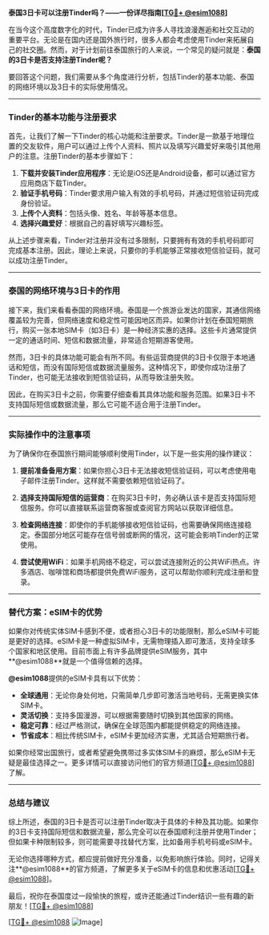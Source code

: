 **泰国3日卡可以注册Tinder吗？——一份详尽指南[[TG💪+ @esim1088](https://t.me/s/esim1088)]**

在当今这个高度数字化的时代，Tinder已成为许多人寻找浪漫邂逅和社交互动的重要平台。无论是在国内还是国外旅行时，很多人都会考虑使用Tinder来拓展自己的社交圈。然而，对于计划前往泰国旅行的人来说，一个常见的疑问就是：**泰国的3日卡是否支持注册Tinder呢？**

要回答这个问题，我们需要从多个角度进行分析，包括Tinder的基本功能、泰国的网络环境以及3日卡的实际使用情况。

---

### Tinder的基本功能与注册要求

首先，让我们了解一下Tinder的核心功能和注册要求。Tinder是一款基于地理位置的交友软件，用户可以通过上传个人资料、照片以及填写兴趣爱好来吸引其他用户的注意。注册Tinder的基本步骤如下：

1. **下载并安装Tinder应用程序**：无论是iOS还是Android设备，都可以通过官方应用商店下载Tinder。
2. **验证手机号码**：Tinder要求用户输入有效的手机号码，并通过短信验证码完成身份验证。
3. **上传个人资料**：包括头像、姓名、年龄等基本信息。
4. **选择兴趣爱好**：根据自己的喜好填写兴趣标签。

从上述步骤来看，Tinder对注册并没有过多限制，只要拥有有效的手机号码即可完成基本注册。因此，理论上来说，只要你的手机能够正常接收短信验证码，就可以成功注册Tinder。

---

### 泰国的网络环境与3日卡的作用

接下来，我们来看看泰国的网络环境。泰国是一个旅游业发达的国家，其通信网络覆盖较为完善，但网络速度和稳定性可能因地区而异。如果你计划在泰国短期旅行，购买一张本地SIM卡（如3日卡）是一种经济实惠的选择。这些卡片通常提供一定的通话时间、短信和数据流量，非常适合短期游客使用。

然而，3日卡的具体功能可能会有所不同。有些运营商提供的3日卡仅限于本地通话和短信，而没有国际短信或数据流量服务。这种情况下，即使你成功注册了Tinder，也可能无法接收到短信验证码，从而导致注册失败。

因此，在购买3日卡之前，你需要仔细查看其具体功能和服务范围。如果3日卡不支持国际短信或数据流量，那么它可能不适合用于注册Tinder。

---

### 实际操作中的注意事项

为了确保你在泰国旅行期间能够顺利使用Tinder，以下是一些实用的操作建议：

1. **提前准备备用方案**：如果你担心3日卡无法接收短信验证码，可以考虑使用电子邮件注册Tinder。这样就不需要依赖短信验证码了。
   
2. **选择支持国际短信的运营商**：在购买3日卡时，务必确认该卡是否支持国际短信服务。你可以直接联系运营商客服或查阅官方网站以获取详细信息。

3. **检查网络连接**：即使你的手机能够接收短信验证码，也需要确保网络连接稳定。泰国部分地区可能存在信号弱或断网的情况，这可能会影响Tinder的正常使用。

4. **尝试使用WiFi**：如果手机网络不稳定，可以尝试连接附近的公共WiFi热点。许多酒店、咖啡馆和商场都提供免费WiFi服务，这可以帮助你顺利完成注册和登录。

---

### 替代方案：eSIM卡的优势

如果你对传统实体SIM卡感到不便，或者担心3日卡的功能限制，那么eSIM卡可能是更好的选择。eSIM卡是一种虚拟SIM卡，无需物理插入即可激活，支持全球多个国家和地区使用。目前市面上有许多品牌提供eSIM服务，其中**@esim1088**就是一个值得信赖的选择。

**@esim1088**提供的eSIM卡具有以下优势：

- **全球通用**：无论你身处何地，只需简单几步即可激活当地号码，无需更换实体SIM卡。
- **灵活切换**：支持多国漫游，可以根据需要随时切换到其他国家的网络。
- **稳定可靠**：经过严格测试，确保在全球范围内都能提供稳定的网络连接。
- **节省成本**：相比传统SIM卡，eSIM卡更加经济实惠，尤其适合短期旅行者。

如果你经常出国旅行，或者希望避免携带过多实体SIM卡的麻烦，那么eSIM卡无疑是最佳选择之一。更多详情可以直接访问他们的官方频道[[TG💪+ @esim1088](https://t.me/s/esim1088)]了解。

---

### 总结与建议

综上所述，泰国的3日卡是否可以注册Tinder取决于具体的卡种及其功能。如果你的3日卡支持国际短信和数据流量，那么完全可以在泰国顺利注册并使用Tinder；但如果卡种限制较多，则可能需要寻找替代方案，比如备用手机号码或eSIM卡。

无论你选择哪种方式，都应提前做好充分准备，以免影响旅行体验。同时，记得关注**@esim1088**的官方频道，了解更多关于eSIM卡的信息和优惠活动[[TG💪+ @esim1088](https://t.me/s/esim1088)]。

最后，祝你在泰国度过一段愉快的旅程，或许还能通过Tinder结识一些有趣的新朋友！[[TG💪+ @esim1088](https://t.me/s/esim1088)] 

[[TG💪+ @esim1088](https://t.me/s/esim1088) ![Image](https://i.postimg.cc/4NQfJmqS/Snipaste-2025-05-13-00-14-12.png)]